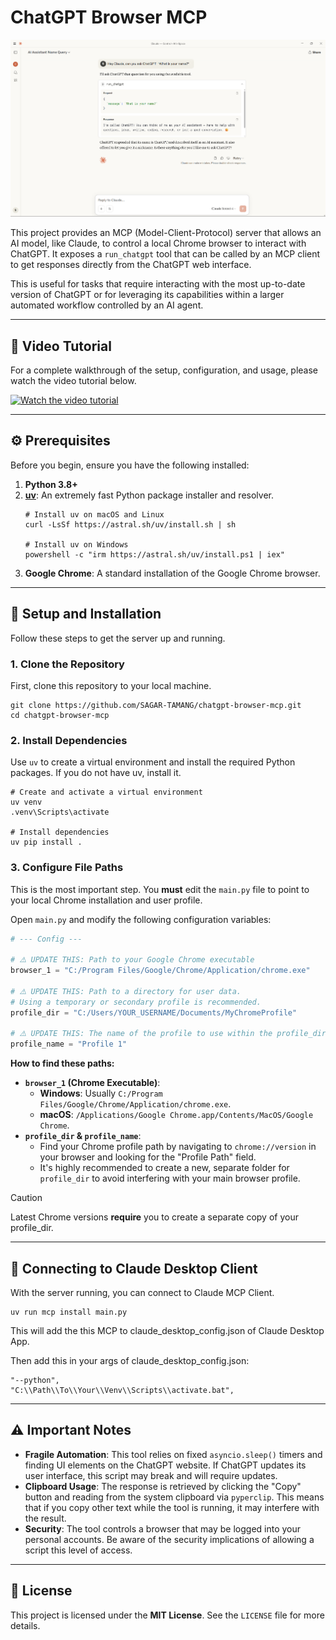 # ChatGPT Browser MCP

<img src="ss.png">

This project provides an MCP (Model-Client-Protocol) server that allows an AI model, like Claude, to control a local Chrome browser to interact with ChatGPT. It exposes a `run_chatgpt` tool that can be called by an MCP client to get responses directly from the ChatGPT web interface.

This is useful for tasks that require interacting with the most up-to-date version of ChatGPT or for leveraging its capabilities within a larger automated workflow controlled by an AI agent.

-----

## 🎥 Video Tutorial

For a complete walkthrough of the setup, configuration, and usage, please watch the video tutorial below.

[![Watch the video tutorial](https://img.youtube.com/vi/3KDubIRDRww/0.jpg)](http://www.youtube.com/watch?v=3KDubIRDRww)

-----

## ⚙️ Prerequisites

Before you begin, ensure you have the following installed:

1.  **Python 3.8+**
2.  **[uv](https://github.com/astral-sh/uv)**: An extremely fast Python package installer and resolver.
    ```shell
    # Install uv on macOS and Linux
    curl -LsSf https://astral.sh/uv/install.sh | sh

    # Install uv on Windows
    powershell -c "irm https://astral.sh/uv/install.ps1 | iex"
    ```
3.  **Google Chrome**: A standard installation of the Google Chrome browser.

-----

## 🚀 Setup and Installation

Follow these steps to get the server up and running.

### 1\. Clone the Repository

First, clone this repository to your local machine.

```shell
git clone https://github.com/SAGAR-TAMANG/chatgpt-browser-mcp.git
cd chatgpt-browser-mcp
```

### 2\. Install Dependencies

Use `uv` to create a virtual environment and install the required Python packages. If you do not have uv, install it.

```shell
# Create and activate a virtual environment
uv venv
.venv\Scripts\activate

# Install dependencies
uv pip install .
```

### 3\. Configure File Paths

This is the most important step. You **must** edit the `main.py` file to point to your local Chrome installation and user profile.

Open `main.py` and modify the following configuration variables:

```python
# --- Config ---

# ⚠️ UPDATE THIS: Path to your Google Chrome executable
browser_1 = "C:/Program Files/Google/Chrome/Application/chrome.exe"

# ⚠️ UPDATE THIS: Path to a directory for user data.
# Using a temporary or secondary profile is recommended.
profile_dir = "C:/Users/YOUR_USERNAME/Documents/MyChromeProfile"

# ⚠️ UPDATE THIS: The name of the profile to use within the profile_dir.
profile_name = "Profile 1"
```

**How to find these paths:**

  - **`browser_1` (Chrome Executable)**:
      - **Windows**: Usually `C:/Program Files/Google/Chrome/Application/chrome.exe`.
      - **macOS**: `/Applications/Google Chrome.app/Contents/MacOS/Google Chrome`.
  - **`profile_dir` & `profile_name`**:
      - Find your Chrome profile path by navigating to `chrome://version` in your browser and looking for the "Profile Path" field.
      - It's highly recommended to create a new, separate folder for `profile_dir` to avoid interfering with your main browser profile.

> [!CAUTION]
> Latest Chrome versions **require** you to create a separate copy of your profile_dir.

-----

## 🔌 Connecting to Claude Desktop Client

With the server running, you can connect to Claude MCP Client.

```
uv run mcp install main.py
```
This will add the this MCP to claude_desktop_config.json of Claude Desktop App.

Then add this in your args of claude_desktop_config.json:
```
"--python",
"C:\\Path\\To\\Your\\Venv\\Scripts\\activate.bat",
```
-----

## ⚠️ Important Notes

  - **Fragile Automation**: This tool relies on fixed `asyncio.sleep()` timers and finding UI elements on the ChatGPT website. If ChatGPT updates its user interface, this script may break and will require updates.
  - **Clipboard Usage**: The response is retrieved by clicking the "Copy" button and reading from the system clipboard via `pyperclip`. This means that if you copy other text while the tool is running, it may interfere with the result.
  - **Security**: The tool controls a browser that may be logged into your personal accounts. Be aware of the security implications of allowing a script this level of access.

-----

## 📄 License

This project is licensed under the **MIT License**. See the `LICENSE` file for more details.
